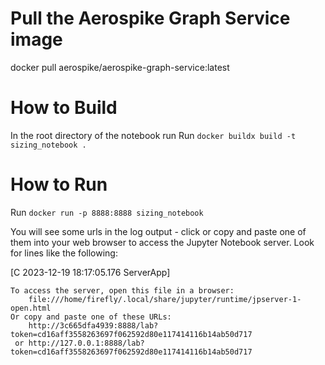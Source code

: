 # Pull the Aerospike Graph Service image 
docker pull aerospike/aerospike-graph-service:latest

# How to Build
In the root directory of the notebook run
Run `docker buildx build -t sizing_notebook .`

# How to Run

Run `docker run -p 8888:8888 sizing_notebook`

You will see some urls in the log output - click or copy and paste one of them into your web 
browser to access the Jupyter Notebook server.
Look for lines like the following:

[C 2023-12-19 18:17:05.176 ServerApp] 
    
    To access the server, open this file in a browser:
        file:///home/firefly/.local/share/jupyter/runtime/jpserver-1-open.html
    Or copy and paste one of these URLs:
        http://3c665dfa4939:8888/lab?token=cd16aff3558263697f062592d80e117414116b14ab50d717
     or http://127.0.0.1:8888/lab?token=cd16aff3558263697f062592d80e117414116b14ab50d717
